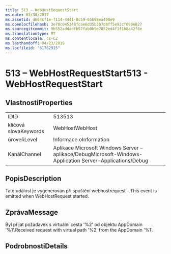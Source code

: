 ```yaml
---
title: 513 – WebHostRequestStart
ms.date: 03/30/2017
ms.assetid: d664cf1e-f114-4441-8c59-65b98ea498e9
ms.openlocfilehash: 3e78c045348fcae6d35b307d8ff5e92cf698e827
ms.sourcegitcommit: 9b552addadfb57fab0b9e7852ed4f1f1b8a42f8e
ms.translationtype: MT
ms.contentlocale: cs-CZ
ms.lasthandoff: 04/23/2019
ms.locfileid: "61762915"
---
```

# <a name="513---webhostrequeststart"></a><span data-ttu-id="d80a9-102">513 – WebHostRequestStart</span><span class="sxs-lookup"><span data-stu-id="d80a9-102">513 - WebHostRequestStart</span></span>
## <a name="properties"></a><span data-ttu-id="d80a9-103">Vlastnosti</span><span class="sxs-lookup"><span data-stu-id="d80a9-103">Properties</span></span>  
  
|||  
|-|-|  
|<span data-ttu-id="d80a9-104">ID</span><span class="sxs-lookup"><span data-stu-id="d80a9-104">ID</span></span>|<span data-ttu-id="d80a9-105">513</span><span class="sxs-lookup"><span data-stu-id="d80a9-105">513</span></span>|  
|<span data-ttu-id="d80a9-106">klíčová slova</span><span class="sxs-lookup"><span data-stu-id="d80a9-106">Keywords</span></span>|<span data-ttu-id="d80a9-107">WebHost</span><span class="sxs-lookup"><span data-stu-id="d80a9-107">WebHost</span></span>|  
|<span data-ttu-id="d80a9-108">úroveň</span><span class="sxs-lookup"><span data-stu-id="d80a9-108">Level</span></span>|<span data-ttu-id="d80a9-109">Informace o</span><span class="sxs-lookup"><span data-stu-id="d80a9-109">Information</span></span>|  
|<span data-ttu-id="d80a9-110">Kanál</span><span class="sxs-lookup"><span data-stu-id="d80a9-110">Channel</span></span>|<span data-ttu-id="d80a9-111">Aplikace Microsoft Windows Server – aplikace/Debug</span><span class="sxs-lookup"><span data-stu-id="d80a9-111">Microsoft-Windows-Application Server-Applications/Debug</span></span>|  
  
## <a name="description"></a><span data-ttu-id="d80a9-112">Popis</span><span class="sxs-lookup"><span data-stu-id="d80a9-112">Description</span></span>  
 <span data-ttu-id="d80a9-113">Tato událost je vygenerován při spuštění webhostrequest –.</span><span class="sxs-lookup"><span data-stu-id="d80a9-113">This event is emitted when WebHostRequest started.</span></span>  
  
## <a name="message"></a><span data-ttu-id="d80a9-114">Zpráva</span><span class="sxs-lookup"><span data-stu-id="d80a9-114">Message</span></span>  
 <span data-ttu-id="d80a9-115">Byl přijat požadavek s virtuální cesta '%2' od objektu AppDomain '%1'.</span><span class="sxs-lookup"><span data-stu-id="d80a9-115">Received request with virtual path '%2' from the AppDomain '%1'.</span></span>  
  
## <a name="details"></a><span data-ttu-id="d80a9-116">Podrobnosti</span><span class="sxs-lookup"><span data-stu-id="d80a9-116">Details</span></span>
